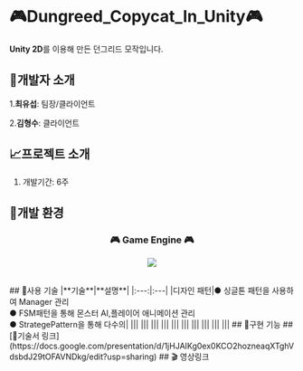 # 🎮Dungreed_Copycat_In_Unity🎮
**Unity 2D**를 이용해 만든 던그리드 모작입니다.
## 🧙개발자 소개
1.**최유섭**: 팀장/클라이언트

2.**김형수**: 클라이언트
## 📈프로젝트 소개
1. 개발기간: 6주
## 🏰개발 환경
<h3 align="center"><b>🎮 Game Engine 🎮</b></h3>
<p align="center">
<img src="https://img.shields.io/badge/unity-%23000000.svg?style=for-the-badge&logo=unity&logoColor=white"/>
</p>
<br>
## 🧪사용 기술
|**기술**|**설명**|
|:---:|:---|
|디자인 패턴|● 싱글톤 패턴을 사용하여 Manager 관리<br> ● FSM패턴을 통해 몬스터 AI,플레이어 애니메이션 관리 <br>● StrategePattern을 통해 다수의|
|||
|||
|||
|||
|||
|||
|||
|||
|||
|||
## 💊구현 기능
## [🚩기술서 링크](https://docs.google.com/presentation/d/1jHJAIKg0ex0KCO2hozneaqXTghVdsbdJ29tOFAVNDkg/edit?usp=sharing)
## 🎬 영상링크
